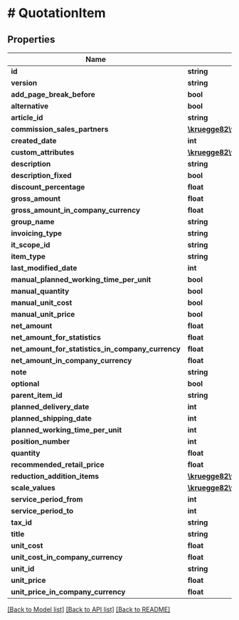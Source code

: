 # # QuotationItem

## Properties

Name | Type | Description | Notes
------------ | ------------- | ------------- | -------------
**id** | **string** |  | [optional]
**version** | **string** |  | [optional]
**add_page_break_before** | **bool** |  | [optional]
**alternative** | **bool** |  | [optional]
**article_id** | **string** |  | [optional]
**commission_sales_partners** | [**\kruegge82\weclapp\Model\CommissionSalesPartner[]**](CommissionSalesPartner.md) |  | [optional]
**created_date** | **int** |  | [optional]
**custom_attributes** | [**\kruegge82\weclapp\Model\CustomAttribute[]**](CustomAttribute.md) |  | [optional]
**description** | **string** |  | [optional]
**description_fixed** | **bool** |  | [optional]
**discount_percentage** | **float** |  | [optional]
**gross_amount** | **float** |  | [optional]
**gross_amount_in_company_currency** | **float** |  | [optional]
**group_name** | **string** |  | [optional]
**invoicing_type** | **string** |  | [optional]
**it_scope_id** | **string** |  | [optional]
**item_type** | **string** |  | [optional]
**last_modified_date** | **int** |  | [optional]
**manual_planned_working_time_per_unit** | **bool** |  | [optional]
**manual_quantity** | **bool** |  | [optional]
**manual_unit_cost** | **bool** |  | [optional]
**manual_unit_price** | **bool** |  | [optional]
**net_amount** | **float** |  | [optional]
**net_amount_for_statistics** | **float** |  | [optional]
**net_amount_for_statistics_in_company_currency** | **float** |  | [optional]
**net_amount_in_company_currency** | **float** |  | [optional]
**note** | **string** |  | [optional]
**optional** | **bool** |  | [optional]
**parent_item_id** | **string** |  | [optional]
**planned_delivery_date** | **int** |  | [optional]
**planned_shipping_date** | **int** |  | [optional]
**planned_working_time_per_unit** | **int** |  | [optional]
**position_number** | **int** |  | [optional]
**quantity** | **float** |  | [optional]
**recommended_retail_price** | **float** |  | [optional]
**reduction_addition_items** | [**\kruegge82\weclapp\Model\ReductionAdditionItem[]**](ReductionAdditionItem.md) |  | [optional]
**scale_values** | [**\kruegge82\weclapp\Model\QuotationItemScaleValue[]**](QuotationItemScaleValue.md) |  | [optional]
**service_period_from** | **int** |  | [optional]
**service_period_to** | **int** |  | [optional]
**tax_id** | **string** |  | [optional]
**title** | **string** |  | [optional]
**unit_cost** | **float** |  | [optional]
**unit_cost_in_company_currency** | **float** |  | [optional]
**unit_id** | **string** |  | [optional]
**unit_price** | **float** |  | [optional]
**unit_price_in_company_currency** | **float** |  | [optional]

[[Back to Model list]](../../README.md#models) [[Back to API list]](../../README.md#endpoints) [[Back to README]](../../README.md)
